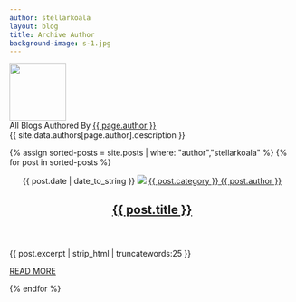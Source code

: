 ```yaml
---
author: stellarkoala
layout: blog
title: Archive Author
background-image: s-1.jpg
---
```


<!--author box-->
<div class="author-box"> <img alt="" src="{{ site.baseurl }}/img/team/{{ site.data.authors[page.author].avatar }}"  class="avatar " height="100" width="100">
	<div class="author-box-title"> All Blogs Authored By <a href="{{ site.baseurl }}/author/{{ page.author }}/" rel="author">{{ page.author }}</a> </div>
	<div class="author-description"> {{ site.data.authors[page.author].description }} </div>
	<div class="author_social"> </div>
</div>
<!--/author box-->


<div class="clearfix"></div>

{% assign sorted-posts = site.posts | where: "author","stellarkoala" %}
{% for post in sorted-posts %}

<!--article-->
<article class="col-md-12 wow fadeInUp">
  <header class="entry-header"> <span class="date-article"><i class="fas fa-calendar-alt"></i> {{ post.date | date_to_string }}</span> <a href="{{post.url}}"><img src="/img/post/{{ post.image }}" class="img-responsive"></a> <span class="byline"><span class="author vcard"><a href="{{ site.baseurl }}/category/{{ post.category }}/"><i class="fas fa-folder-open"></i> {{ post.category }}</a><a href="{{ site.baseurl }}/author/{{post.author}}"><i class="fas fa-user"></i> {{ post.author }}</a> </span></span> <a href="{{post.url}}">
    <h2>{{ post.title }}</h2>
    </a></header>
  <p>{{ post.excerpt | strip_html | truncatewords:25 }}</p>
  <a class="btn  readmore-btn" href="{{post.url}}">READ MORE</a>
</article>
<!--/article-->

{% endfor %}
